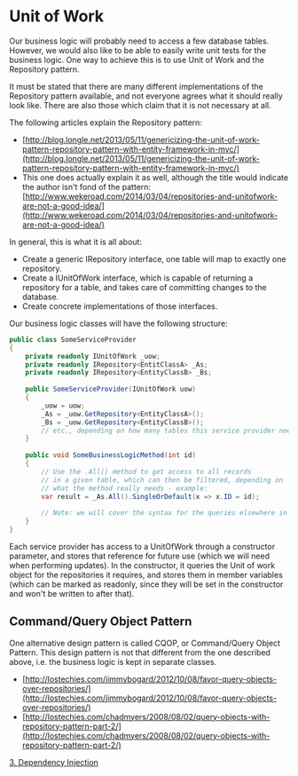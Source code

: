 # Unit of Work

Our business logic will probably need to access a few database tables. However, we would also like to be able to easily
write unit tests for the business logic. One way to achieve this is to use Unit of Work and the Repository pattern.

It must be stated that there are many different implementations of the Repository pattern available, and not everyone
agrees what it should really look like. There are also those which claim that it is not necessary at all.

The following articles explain the Repository pattern:

* [http://blog.longle.net/2013/05/11/genericizing-the-unit-of-work-pattern-repository-pattern-with-entity-framework-in-mvc/](http://blog.longle.net/2013/05/11/genericizing-the-unit-of-work-pattern-repository-pattern-with-entity-framework-in-mvc/)
* This one does actually explain it as well, although the title would indicate the author isn't fond of the pattern: [http://www.wekeroad.com/2014/03/04/repositories-and-unitofwork-are-not-a-good-idea/](http://www.wekeroad.com/2014/03/04/repositories-and-unitofwork-are-not-a-good-idea/)

In general, this is what it is all about:

* Create a generic IRepository interface, one table will map to exactly one repository.
* Create a IUnitOfWork interface, which is capable of returning a repository for a table, and takes care of committing changes to the database.
* Create concrete implementations of those interfaces.

Our business logic classes will have the following structure:

```c#
public class SomeServiceProvider
{
    private readonly IUnitOfWork _uow;
    private readonly IRepository<EntitClassA> _As;
    private readonly IRepository<EntityClassB> _Bs;
    
    public SomeServiceProvider(IUnitOfWork uow)
    {
        _uow = uow;
        _As = _uow.GetRepository<EntityClassA>();
        _Bs = _uow.GetRepository<EntityClassB>();
        // etc., depending on how many tables this service provider needs access to
    }
    
    public void SomeBusinessLogicMethod(int id)
    {
        // Use the .All() method to get access to all records
        // in a given table, which can then be filtered, depending on
        // what the method really needs - example:
        var result = _As.All().SingleOrDefault(x => x.ID = id);
        
        // Note: we will cover the syntax for the queries elsewhere in more detail
    }
}
```
Each service provider has access to a UnitOfWork through a constructor parameter, and stores that reference for future
use (which we will need when performing updates). In the constructor, it queries the Unit of work object for the
repositories it requires, and stores them in member variables (which can be marked as readonly, since they will be
set in the constructor and won't be written to after that).

## Command/Query Object Pattern

One alternative design pattern is called CQOP, or Command/Query Object Pattern. This design pattern is not that
different from the one described above, i.e. the business logic is kept in separate classes.

* [http://lostechies.com/jimmybogard/2012/10/08/favor-query-objects-over-repositories/](http://lostechies.com/jimmybogard/2012/10/08/favor-query-objects-over-repositories/)
* [http://lostechies.com/chadmyers/2008/08/02/query-objects-with-repository-pattern-part-2/](http://lostechies.com/chadmyers/2008/08/02/query-objects-with-repository-pattern-part-2/)


[3. Dependency Injection](3.%20Dependency%20Injection.md)

